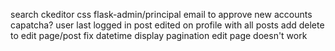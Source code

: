 search
ckeditor css
flask-admin/principal
email to approve new accounts
capatcha?
user
    last logged in
    post edited on 
    profile with all posts
add delete to edit page/post
fix datetime display
pagination
edit page doesn't work
